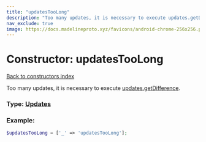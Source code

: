 ```yaml
---
title: "updatesTooLong"
description: "Too many updates, it is necessary to execute updates.getDifference."
nav_exclude: true
image: https://docs.madelineproto.xyz/favicons/android-chrome-256x256.png
---
```

# Constructor: updatesTooLong  
[Back to constructors index](/API_docs/constructors/index.md)



Too many updates, it is necessary to execute [updates.getDifference](../methods/updates.getDifference.md).




### Type: [Updates](/API_docs/types/Updates.md)


### Example:

```php
$updatesTooLong = ['_' => 'updatesTooLong'];
```  
